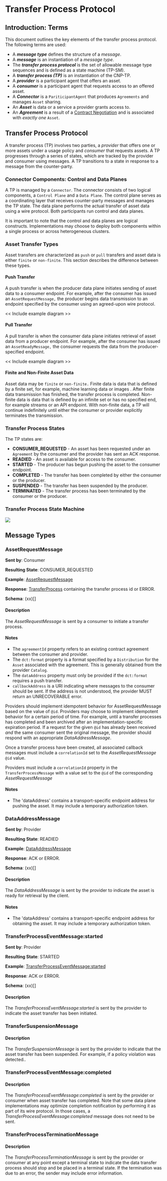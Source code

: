 # Transfer Process Protocol

## Introduction: Terms

This document outlines the key elements of the transfer process protocol. The following terms are used:

- A _**message type**_ defines the structure of a _message_.
- A _**message**_  is an instantiation of a _message type_.
- The _**transfer process protocol**_ is the set of allowable message type sequences and is defined as a state machine (TP-SM).
- A _**transfer process (TP)**_ is an instantiation of the CNP-TP.
- A _**provider**_ is a participant agent that offers an asset.
- A _**consumer**_ is a participant agent that requests access to an offered asset.
- A _**Connector**_ is a `PariticipantAgent` that produces `Agreements` and manages `Asset` sharing.
- An _**Asset**_ is data or a service a provider grants access to.
- An _**Agreement**_ is a result of a [Contract Negotiation](../negotiation/contract.negotiation.protocol.md) and is associated with _exactly one_ `Asset`.

## Transfer Process  Protocol

A transfer process (TP) involves two parties, a _provider_ that offers one or more assets under a usage policy and _consumer_ that requests assets. A TP progresses through
a series of states, which are tracked by the provider and consumer using messages. A TP transitions to a state in response to a message from the counter-party.

### Connector Components: Control and Data Planes

A TP is managed by a `Connector`. The connector consists of two logical components, a `Control Plane` and a `Data Plane`. The control plane serves as a coordinating layer that
receives counter-party messages and manages the TP state. The data plane performs the actual transfer of asset data using a wire protocol. Both participants run control and data
planes.

It is important to note that the control and data planes are logical constructs. Implementations may choose to deploy both components within a single process or across
heterogeneous
clusters.

### Asset Transfer Types

Asset transfers are characterized as `push` or `pull` transfers and asset data is either `finite` or `non-finite`. This section describes the difference between these types.

#### Push Transfer

A push transfer is when the producer data plane initiates sending of asset data to a consumer endpoint. For example, after the consumer has issued an `AssetRequestMessage,` the
producer begins data transmission to an endpoint specified by the consumer using an agreed-upon wire protocol.

<< Include example diagram >>

#### Pull Transfer

A pull transfer is when the consumer data plane initiates retrieval of asset data from a producer endpoint. For example, after the consumer has issued an `AssetReadyMessage,`
the consumer requests the data from the producer-specified endpoint.

<< Include example diagram >>

#### Finite and Non-Finite Asset Data

Asset data may be `finite` or `non-finite.` Finite data is data that is defined by a finite set, for example, machine learning data or images . After finite data transmission has
finished, the transfer process is completed. Non-finite data is data that is defined by an infinite set or has no specified end, for example streams or an API endpoint. With
non-finite data, a TP will continue indefinitely until either the consumer or provider explicitly terminates the transmission.

### Transfer Process States

The TP states are:

- **CONSUMER_REQUESTED** - An asset has been requested under an `Agreement` by the consumer and the provider has sent an ACK response.
- **READIED** - An asset is available for access to the consumer.
- **STARTED** - The producer has begun pushing the asset to the consumer endpoint.
- **COMPLETED** - The transfer has been completed by either the consumer or the producer.
- **SUSPENDED** - The transfer has been suspended by the producer.
- **TERMINATED** - The transfer process has been terminated by the consumer or the producer.

### Transfer Process State Machine

![](./transfer.process.state.machine.png)

## Message Types

### AssetRequestMessage

**Sent by**: Consumer

**Resulting State**: CONSUMER_REQUESTED

**Example**: [AssetRequestMessage](./message/asset.request.message.json)

**Response**: [TransferProcess](./message/transfer.process.json) containing the transfer process id or ERROR.

**Schema**: (xx)[]

#### Description

The _AssetRequestMessage_ is sent by a consumer to initiate a transfer process.

#### Notes

- The `agreementId` property refers to an existing contract agreement between the consumer and provider.
- The `dct:format` property is a format specified by a `Distribution` for the `Asset` associated with the agreement. This is generally obtained from the provider `Catalog`.
- The `dataAddress` property must only be provided if the `dct:format` requires a push transfer.
- `callbackAddress` is a URI indicating where messages to the consumer should be sent. If the address is not understood, the provider MUST return an UNRECOVERABLE error.

Providers should implement idempotent behavior for AssetRequestMessage based on the value of `@id`. Providers may choose to implement idempotent behavior for a certain period of
time. For example, until a transfer processes has completed and been archived after an implementation-specific expiration period. If a request for the given `@id` has already been
received *and* the same consumer sent the original message, the provider should respond with an appropriate _DataAddressMessage_. 

Once a transfer process have been created, all associated callback messages must include a `correlationId` set to the _AssetRequestMessage_ `@id` value.

Providers must include a `correlationId` property in the `TransferProcessMessage` with a value set to the `@id` of the corresponding _AssetRequestMessage_

#### Notes

- The 'dataAddress' contains a transport-specific endpoint address for pushing the asset. It may include a temporary authorization token.

### DataAddressMessage

**Sent by**: Provider

**Resulting State**: READIED

**Example**: [DataAddressMessage](./message/data.address.message.json)

**Response**: ACK or ERROR.

**Schema**: (xx)[]

#### Description

The _DataAddressMessage_ is sent by the provider to indicate the asset is ready for retrieval by the client.

#### Notes

- The 'dataAddress' contains a transport-specific endpoint address for obtaining the asset. It may include a temporary authorization token.

### TransferProcessEventMessage:started

**Sent by**: Provider

**Resulting State**: STARTED

**Example**: [TransferProcessEventMessage:started](./message/transfer.process.event.message.json)

**Response**: ACK or ERROR.

**Schema**: (xx)[]

#### Description

The _TransferProcessEventMessage:started_ is sent by the provider to indicate the asset transfer has been initiated.

### TransferSuspensionMessage

#### Description

The _TransferSuspensionMessage_ is sent by the provider to indicate that the asset transfer has been suspended. For example, if a policy violation was detected..

### TransferProcessEventMessage:completed

#### Description

The _TransferProcessEventMessage:completed_ is sent by the provider or consumer when asset transfer has completed. Note that some data plane implementations may optimize completion
notification
by performing it as part of its wire protocol. In those cases, a _TransferProcessEventMessage:completed_ message does not need to be sent.

### TransferProcessTerminationMessage

#### Description

The _TransferProcessTerminationMessage_ is sent by the provider or consumer at any point except a terminal state to indicate the data transfer process should stop and be placed in
a terminal state. If the termination was due to an error, the sender may include error information. 
